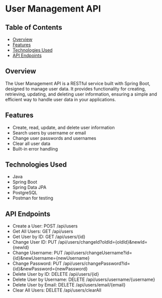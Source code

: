 # User Management API

## Table of Contents
- [Overview](#overview)
- [Features](#features)
- [Technologies Used](#technologies-used)
- [API Endpoints](#api-endpoints)


## Overview
The User Management API is a RESTful service built with Spring Boot, designed to manage user data. It provides functionality for creating, retrieving, updating, and deleting user information, ensuring a simple and efficient way to handle user data in your applications.

## Features
- Create, read, update, and delete user information
- Search users by username or email
- Change user passwords and usernames
- Clear all user data
- Built-in error handling

## Technologies Used
- Java
- Spring Boot
- Spring Data JPA
- PostgreSQL
- Postman for testing

## API Endpoints
- Create a User: POST /api/users
- Get All Users: GET /api/users
- Get User by ID: GET /api/users/{id}
- Change User ID: PUT /api/users/changeId?oldId={oldId}&newId={newId}
- Change Username: PUT /api/users/changeUsername?id={id}&newUsername={newUsername}
- Change Password: PUT /api/users/changePassword?id={id}&newPassword={newPassword}
- Delete User by ID: DELETE /api/users/{id}
- Delete User by Username: DELETE /api/users/username/{username}
- Delete User by Email: DELETE /api/users/email/{email}
- Clear All Users: DELETE /api/users/clearAll
  
